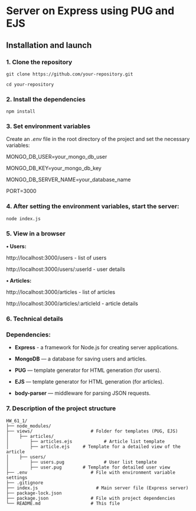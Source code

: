 # Server on Express using PUG and EJS
## Installation and launch

### **1.** Clone the repository

`git clone https://github.com/your-repository.git`

`cd your-repository`

### **2.** Install the dependencies

`npm install`

### **3.** Set environment variables

Create an *.env* file in the root directory of the project and set the necessary variables:

MONGO_DB_USER=your_mongo_db_user

MONGO_DB_KEY=your_mongo_db_key

MONGO_DB_SERVER_NAME=your_database_name

PORT=3000

### **4.** After setting the environment variables, start the server:

`node index.js`

### **5.** View in a browser

**• Users:**

http://localhost:3000/users - list of users

http://localhost:3000/users/:userId - user details

**• Articles:**

http://localhost:3000/articles - list of articles

http://localhost:3000/articles/:articleId - article details

### **6.** Technical details

### **Dependencies:**

+ **Express** - a framework for Node.js for creating server applications.

+ **MongoDB** — a database for saving users and articles.

+ **PUG** — template generator for HTML generation (for users).

+ **EJS** — template generator for HTML generation (for articles).

+ **body-parser** — middleware for parsing JSON requests.

### **7.** Description of the project structure

```
HW_61_1/
├── node_modules/  
├── views/                      # Folder for templates (PUG, EJS)
│    ├── articles/
│        ├── articles.ejs            # Article list template
│        ├── article.ejs     # Template for a detailed view of the article
│    ├── users/
│        ├── users.pug               # User list template
│        ├── user.pug        # Template for detailed user view
├── .env                        # File with environment variable settings
├── .gitignore
├── index.js                      # Main server file (Express server)
├── package-lock.json 
├── package.json                # File with project dependencies
└── README.md                   # This file

